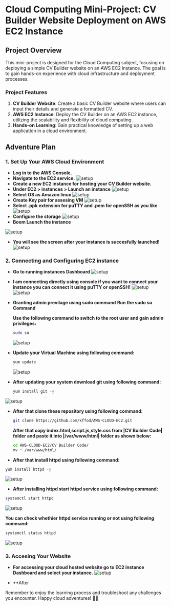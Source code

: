 # Cloud Computing Mini-Project: CV Builder Website Deployment on AWS EC2 Instance

## Project Overview
This mini-project is designed for the Cloud Computing subject, focusing on deploying a simple CV Builder website on an AWS EC2 instance. The goal is to gain hands-on experience with cloud infrastructure and deployment processes.

### Project Features
1. **CV Builder Website**: Create a basic CV Builder website where users can input their details and generate a formatted CV.
2. **AWS EC2 Instance**: Deploy the CV Builder on an AWS EC2 instance, utilizing the scalability and flexibility of cloud computing.
3. **Hands-on Learning**: Gain practical knowledge of setting up a web application in a cloud environment.

## Adventure Plan

### 1. Set Up Your AWS Cloud Environment
- **Log in to the AWS Console.**
- **Navigate to the EC2 service.**
![setup](https://github.com/kffod/AWS-CLOUD-EC2/blob/b0e723dbe26aee23a4a2c205f7b593abda5e4532/Step1-creating%20instance/step0.png)
- **Create a new EC2 instance for hosting your CV Builder website.**
- **Under EC2 > instances > Launch an instance**
![setup](https://github.com/kffod/AWS-CLOUD-EC2/blob/b0e723dbe26aee23a4a2c205f7b593abda5e4532/Step1-creating%20instance/step1.png)
- **Select OS as Amazon linux**
![setup](https://github.com/kffod/AWS-CLOUD-EC2/blob/b0e723dbe26aee23a4a2c205f7b593abda5e4532/Step1-creating%20instance/step2.png)
- **Create Key pair for assesing VM**
![setup](https://github.com/kffod/AWS-CLOUD-EC2/blob/b0e723dbe26aee23a4a2c205f7b593abda5e4532/Step1-creating%20instance/step3.png)
- **Select .ppk extension for puTTY and .pem for openSSH as you like**
![setup](https://github.com/kffod/AWS-CLOUD-EC2/blob/b0e723dbe26aee23a4a2c205f7b593abda5e4532/Step1-creating%20instance/step4.png)
- **Configure the storage**
![setup](https://github.com/kffod/AWS-CLOUD-EC2/blob/b0e723dbe26aee23a4a2c205f7b593abda5e4532/Step1-creating%20instance/step5.png)
- **Boom Launch the instance**


![setup](https://github.com/kffod/AWS-CLOUD-EC2/blob/b0e723dbe26aee23a4a2c205f7b593abda5e4532/Step1-creating%20instance/step6.png)



- **You will see the screen after your instance is succesfully launched!**
![setup](https://github.com/kffod/AWS-CLOUD-EC2/blob/b0e723dbe26aee23a4a2c205f7b593abda5e4532/Step1-creating%20instance/step7.png)


### 2. Connecting and Configuring EC2 instance
- **Go to running instances Dashboard**
![setup](https://github.com/kffod/AWS-CLOUD-EC2/blob/1f73774d51372f19698bc5ec34160374cf0e473c/Step2-Connecting%26Configering%20%20instance/step0.png)

- **I am connecting directly using console if you want to connect your instance you can connect it using puTTY or openSSH!**
![setup](https://github.com/kffod/AWS-CLOUD-EC2/blob/1f73774d51372f19698bc5ec34160374cf0e473c/Step2-Connecting%26Configering%20%20instance/step1.png)
![setup](https://github.com/kffod/AWS-CLOUD-EC2/blob/1f73774d51372f19698bc5ec34160374cf0e473c/Step2-Connecting%26Configering%20%20instance/step2.png)

- **Granting admin previlage using sudo command**
**Run the sudo su Command**

  **Use the following command to switch to the root user and gain admin privileges:**

   ```bash
   sudo su
   ```
  ![setup](https://github.com/kffod/AWS-CLOUD-EC2/blob/1f73774d51372f19698bc5ec34160374cf0e473c/Step2-Connecting%26Configering%20%20instance/step3.png)

- **Update your Virtual Machine using following command:**
  ```bash
  yum update
  ```
  ![setup](https://github.com/kffod/AWS-CLOUD-EC2/blob/1f73774d51372f19698bc5ec34160374cf0e473c/Step2-Connecting%26Configering%20%20instance/step4.png)
- **After updating your system download git using following command:**
  ```bash
  yum install git -y
  ```
 ![setup](https://github.com/kffod/AWS-CLOUD-EC2/blob/1f73774d51372f19698bc5ec34160374cf0e473c/Step2-Connecting%26Configering%20%20instance/step5.png) 

- **After that clone these repository using following command:**
  ```bash
  git clone https://github.com/kffod/AWS-CLOUD-EC2.git
  ```
  **After that copy index.html,script.js,style.css from |CV Builder Code| folder and paste it into |/var/www/html| folder as shown below:**
  ```bash
  cd AWS-CLOUD-EC2/CV Builder Code/
  mv * /var/www/html/
  ```
- **After that install httpd using following command:**
```bash
yum install httpd -y
```
![setup](https://github.com/kffod/AWS-CLOUD-EC2/blob/1f73774d51372f19698bc5ec34160374cf0e473c/Step2-Connecting%26Configering%20%20instance/step6.png)

- **After installing httpd start httpd service using following command:**
```bash
systemctl start httpd
```
![setup](https://github.com/kffod/AWS-CLOUD-EC2/blob/1f73774d51372f19698bc5ec34160374cf0e473c/Step2-Connecting%26Configering%20%20instance/step7.png)

**You can check whethier httpd service running or not using following command:**
```bash 
systemctl status httpd
```
![setup](https://github.com/kffod/AWS-CLOUD-EC2/blob/1f73774d51372f19698bc5ec34160374cf0e473c/Step2-Connecting%26Configering%20%20instance/step8.png)


### 3. Accesing Your Website 
- **For accessing your cloud hosted website go to EC2 instance Dashboard and select your instance.**
![setup](https://github.com/kffod/AWS-CLOUD-EC2/blob/1f73774d51372f19698bc5ec34160374cf0e473c/Step2-Connecting%26Configering%20%20instance/step0.png)

- **After  





  



      



Remember to enjoy the learning process and troubleshoot any challenges you encounter. Happy cloud adventures! 🚀✨
